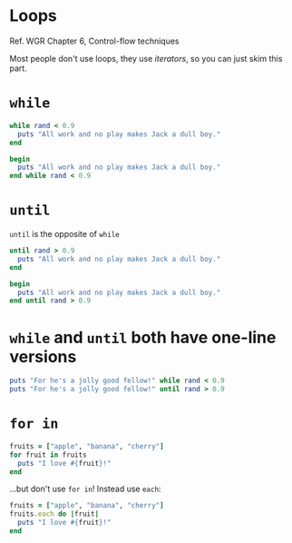 <!SLIDE subsection>
# Loops

Ref. WGR Chapter 6, Control-flow techniques

Most people don't use loops, they use *iterators*, so you can just skim this part.

# `while`

```ruby
while rand < 0.9
  puts "All work and no play makes Jack a dull boy."
end

begin
  puts "All work and no play makes Jack a dull boy."
end while rand < 0.9
```

# `until`

`until` is the opposite of `while`

```ruby
until rand > 0.9
  puts "All work and no play makes Jack a dull boy."
end

begin
  puts "All work and no play makes Jack a dull boy."
end until rand > 0.9
```

# `while` and `until` both have one-line versions

```ruby
puts "For he's a jolly good fellow!" while rand < 0.9
puts "For he's a jolly good fellow!" until rand > 0.9
```

# `for in`

```ruby
fruits = ["apple", "banana", "cherry"]
for fruit in fruits
  puts "I love #{fruit}!"
end
```

...but don't use `for in`! Instead use `each`:

```ruby
fruits = ["apple", "banana", "cherry"]
fruits.each do |fruit|
  puts "I love #{fruit}!"
end
```

